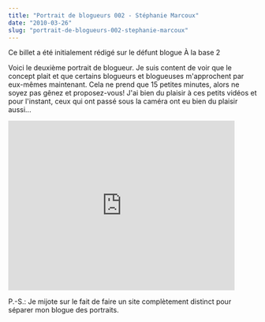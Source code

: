 ```yaml
---
title: "Portrait de blogueurs 002 - Stéphanie Marcoux"
date: "2010-03-26"
slug: "portrait-de-blogueurs-002-stephanie-marcoux"
---
```


Ce billet a été initialement rédigé sur le défunt blogue À la base 2

Voici le deuxième portrait de blogueur. Je suis content de voir que le concept plait et que certains blogueurs et blogueuses m'approchent par eux-mêmes maintenant. Cela ne prend que 15 petites minutes, alors ne soyez pas gênez et proposez-vous! J'ai bien du plaisir à ces petits vidéos et pour l'instant, ceux qui ont passé sous la caméra ont eu bien du plaisir aussi...

<iframe width="459" height="344" src="https://www.youtube.com/embed/uIGNP9Ofnaw?feature=oembed" frameborder="0" allowfullscreen></iframe>

P.-S.: Je mijote sur le fait de faire un site complètement distinct pour séparer mon blogue des portraits.
